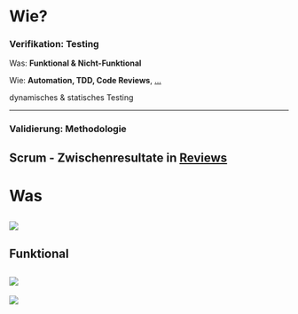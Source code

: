 # Wie?

### Verifikation: Testing

Was: **Funktional & Nicht-Funktional**

Wie: **Automation, TDD, Code Reviews**, [...](https://github.com/fityanos/awesome-quality-assurance-roadmap#the-road-map)

dynamisches & statisches Testing

<hr>


### Validierung: Methodologie

Scrum - **Zwischenresultate in [Reviews](https://scaledagileframework.com/iteration-review/)**
--
# Was

![](https://i.stack.imgur.com/jRGTy.png)
--
## Funktional

[![](https://www.pcloudy.com/wp-content/uploads/2023/08/1-1.png)](https://martinfowler.com/bliki/TestPyramid.html)
--
[![](https://res.cloudinary.com/innoq/image/upload/v1/uploads-production/dmdkamp6t3wpkmr0fsm0y7cuvhl3)](https://www.innoq.com/de/articles/2023/02/iso-25010-shortcomings/)